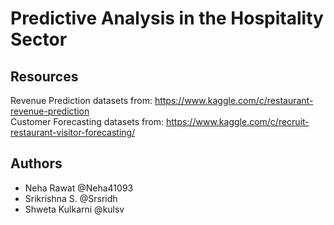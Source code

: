 # Predictive Analysis in the Hospitality Sector

## Resources
Revenue Prediction datasets from: https://www.kaggle.com/c/restaurant-revenue-prediction <br>
Customer Forecasting datasets from: https://www.kaggle.com/c/recruit-restaurant-visitor-forecasting/ <br>

## Authors

- Neha Rawat @Neha41093
- Srikrishna S. @Srsridh
- Shweta Kulkarni @kulsv

